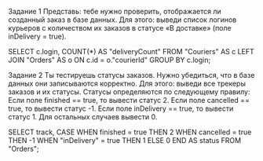 
Задание 1
Представь: тебе нужно проверить, отображается ли созданный заказ в базе данных.
Для этого: выведи список логинов курьеров с количеством их заказов в статусе «В доставке» (поле inDelivery = true).

SELECT c.login,
    COUNT(*) AS "deliveryCount"
FROM "Couriers" AS c
    LEFT JOIN "Orders" AS o ON c.id = o."courierId"
GROUP BY c.login;


Задание 2
Ты тестируешь статусы заказов. Нужно убедиться, что в базе данных они записываются корректно.
Для этого: выведи все трекеры заказов и их статусы.
Статусы определяются по следующему правилу:
Если поле finished == true, то вывести статус 2.
Если поле canсelled == true, то вывести статус -1.
Если поле inDelivery == true, то вывести статус 1.
Для остальных случаев вывести 0.

SELECT track,
CASE
        WHEN finished = true THEN 2
        WHEN cancelled = true THEN -1
        WHEN "inDelivery" = true THEN 1
        ELSE 0
        END AS status
        FROM "Orders";

